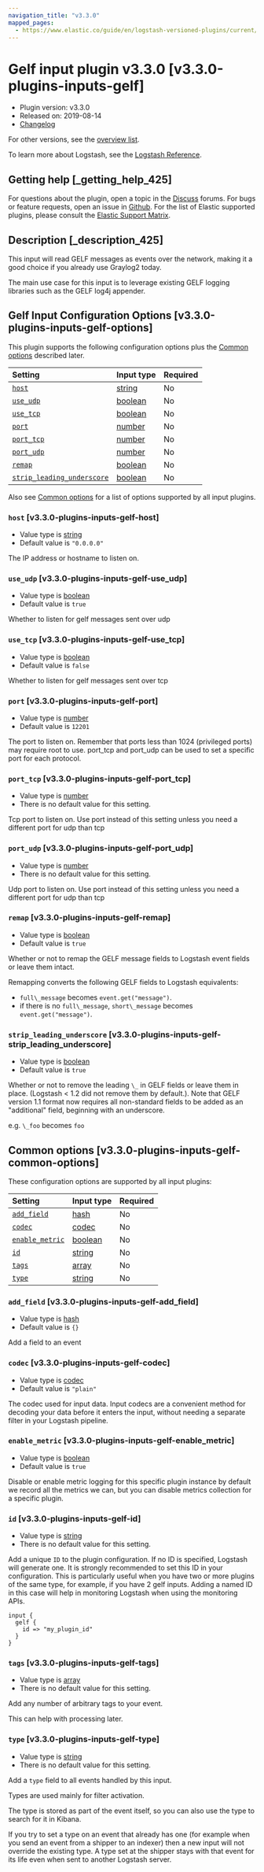 ```yaml
---
navigation_title: "v3.3.0"
mapped_pages:
  - https://www.elastic.co/guide/en/logstash-versioned-plugins/current/v3.3.0-plugins-inputs-gelf.html
---
```


# Gelf input plugin v3.3.0 [v3.3.0-plugins-inputs-gelf]

* Plugin version: v3.3.0
* Released on: 2019-08-14
* [Changelog](https://github.com/logstash-plugins/logstash-input-gelf/blob/v3.3.0/CHANGELOG.md)

For other versions, see the [overview list](input-gelf-index.md).

To learn more about Logstash, see the [Logstash Reference](https://www.elastic.co/guide/en/logstash/current/index.html).

## Getting help [_getting_help_425]

For questions about the plugin, open a topic in the [Discuss](http://discuss.elastic.co) forums. For bugs or feature requests, open an issue in [Github](https://github.com/logstash-plugins/logstash-input-gelf). For the list of Elastic supported plugins, please consult the [Elastic Support Matrix](https://www.elastic.co/support/matrix#matrix_logstash_plugins).

## Description [_description_425]

This input will read GELF messages as events over the network, making it a good choice if you already use Graylog2 today.

The main use case for this input is to leverage existing GELF logging libraries such as the GELF log4j appender.

## Gelf Input Configuration Options [v3.3.0-plugins-inputs-gelf-options]

This plugin supports the following configuration options plus the [Common options](v3-3-0-plugins-inputs-gelf.md#v3.3.0-plugins-inputs-gelf-common-options) described later.

| Setting | Input type | Required |
| :- | :- | :- |
| [`host`](v3-3-0-plugins-inputs-gelf.md#v3.3.0-plugins-inputs-gelf-host) | [string](/lsr/value-types.md#string) | No |
| [`use_udp`](v3-3-0-plugins-inputs-gelf.md#v3.3.0-plugins-inputs-gelf-use_udp) | [boolean](/lsr/value-types.md#boolean) | No |
| [`use_tcp`](v3-3-0-plugins-inputs-gelf.md#v3.3.0-plugins-inputs-gelf-use_tcp) | [boolean](/lsr/value-types.md#boolean) | No |
| [`port`](v3-3-0-plugins-inputs-gelf.md#v3.3.0-plugins-inputs-gelf-port) | [number](/lsr/value-types.md#number) | No |
| [`port_tcp`](v3-3-0-plugins-inputs-gelf.md#v3.3.0-plugins-inputs-gelf-port_tcp) | [number](/lsr/value-types.md#number) | No |
| [`port_udp`](v3-3-0-plugins-inputs-gelf.md#v3.3.0-plugins-inputs-gelf-port_udp) | [number](/lsr/value-types.md#number) | No |
| [`remap`](v3-3-0-plugins-inputs-gelf.md#v3.3.0-plugins-inputs-gelf-remap) | [boolean](/lsr/value-types.md#boolean) | No |
| [`strip_leading_underscore`](v3-3-0-plugins-inputs-gelf.md#v3.3.0-plugins-inputs-gelf-strip_leading_underscore) | [boolean](/lsr/value-types.md#boolean) | No |

Also see [Common options](v3-3-0-plugins-inputs-gelf.md#v3.3.0-plugins-inputs-gelf-common-options) for a list of options supported by all input plugins.

### `host` [v3.3.0-plugins-inputs-gelf-host]

* Value type is [string](/lsr/value-types.md#string)
* Default value is `"0.0.0.0"`

The IP address or hostname to listen on.

### `use_udp` [v3.3.0-plugins-inputs-gelf-use_udp]

* Value type is [boolean](/lsr/value-types.md#boolean)
* Default value is `true`

Whether to listen for gelf messages sent over udp

### `use_tcp` [v3.3.0-plugins-inputs-gelf-use_tcp]

* Value type is [boolean](/lsr/value-types.md#boolean)
* Default value is `false`

Whether to listen for gelf messages sent over tcp

### `port` [v3.3.0-plugins-inputs-gelf-port]

* Value type is [number](/lsr/value-types.md#number)
* Default value is `12201`

The port to listen on. Remember that ports less than 1024 (privileged ports) may require root to use. port\_tcp and port\_udp can be used to set a specific port for each protocol.

### `port_tcp` [v3.3.0-plugins-inputs-gelf-port_tcp]

* Value type is [number](/lsr/value-types.md#number)
* There is no default value for this setting.

Tcp port to listen on. Use port instead of this setting unless you need a different port for udp than tcp

### `port_udp` [v3.3.0-plugins-inputs-gelf-port_udp]

* Value type is [number](/lsr/value-types.md#number)
* There is no default value for this setting.

Udp port to listen on. Use port instead of this setting unless you need a different port for udp than tcp

### `remap` [v3.3.0-plugins-inputs-gelf-remap]

* Value type is [boolean](/lsr/value-types.md#boolean)
* Default value is `true`

Whether or not to remap the GELF message fields to Logstash event fields or leave them intact.

Remapping converts the following GELF fields to Logstash equivalents:

* `full\_message` becomes `event.get("message")`.
* if there is no `full\_message`, `short\_message` becomes `event.get("message")`.

### `strip_leading_underscore` [v3.3.0-plugins-inputs-gelf-strip_leading_underscore]

* Value type is [boolean](/lsr/value-types.md#boolean)
* Default value is `true`

Whether or not to remove the leading `\_` in GELF fields or leave them in place. (Logstash < 1.2 did not remove them by default.). Note that GELF version 1.1 format now requires all non-standard fields to be added as an "additional" field, beginning with an underscore.

e.g. `\_foo` becomes `foo`

## Common options [v3.3.0-plugins-inputs-gelf-common-options]

These configuration options are supported by all input plugins:

| Setting | Input type | Required |
| :- | :- | :- |
| [`add_field`](v3-3-0-plugins-inputs-gelf.md#v3.3.0-plugins-inputs-gelf-add_field) | [hash](/lsr/value-types.md#hash) | No |
| [`codec`](v3-3-0-plugins-inputs-gelf.md#v3.3.0-plugins-inputs-gelf-codec) | [codec](/lsr/value-types.md#codec) | No |
| [`enable_metric`](v3-3-0-plugins-inputs-gelf.md#v3.3.0-plugins-inputs-gelf-enable_metric) | [boolean](/lsr/value-types.md#boolean) | No |
| [`id`](v3-3-0-plugins-inputs-gelf.md#v3.3.0-plugins-inputs-gelf-id) | [string](/lsr/value-types.md#string) | No |
| [`tags`](v3-3-0-plugins-inputs-gelf.md#v3.3.0-plugins-inputs-gelf-tags) | [array](/lsr/value-types.md#array) | No |
| [`type`](v3-3-0-plugins-inputs-gelf.md#v3.3.0-plugins-inputs-gelf-type) | [string](/lsr/value-types.md#string) | No |

### `add_field` [v3.3.0-plugins-inputs-gelf-add_field]

* Value type is [hash](/lsr/value-types.md#hash)
* Default value is `{}`

Add a field to an event

### `codec` [v3.3.0-plugins-inputs-gelf-codec]

* Value type is [codec](/lsr/value-types.md#codec)
* Default value is `"plain"`

The codec used for input data. Input codecs are a convenient method for decoding your data before it enters the input, without needing a separate filter in your Logstash pipeline.

### `enable_metric` [v3.3.0-plugins-inputs-gelf-enable_metric]

* Value type is [boolean](/lsr/value-types.md#boolean)
* Default value is `true`

Disable or enable metric logging for this specific plugin instance by default we record all the metrics we can, but you can disable metrics collection for a specific plugin.

### `id` [v3.3.0-plugins-inputs-gelf-id]

* Value type is [string](/lsr/value-types.md#string)
* There is no default value for this setting.

Add a unique `ID` to the plugin configuration. If no ID is specified, Logstash will generate one. It is strongly recommended to set this ID in your configuration. This is particularly useful when you have two or more plugins of the same type, for example, if you have 2 gelf inputs. Adding a named ID in this case will help in monitoring Logstash when using the monitoring APIs.

```
input {
  gelf {
    id => "my_plugin_id"
  }
}
```

### `tags` [v3.3.0-plugins-inputs-gelf-tags]

* Value type is [array](/lsr/value-types.md#array)
* There is no default value for this setting.

Add any number of arbitrary tags to your event.

This can help with processing later.

### `type` [v3.3.0-plugins-inputs-gelf-type]

* Value type is [string](/lsr/value-types.md#string)
* There is no default value for this setting.

Add a `type` field to all events handled by this input.

Types are used mainly for filter activation.

The type is stored as part of the event itself, so you can also use the type to search for it in Kibana.

If you try to set a type on an event that already has one (for example when you send an event from a shipper to an indexer) then a new input will not override the existing type. A type set at the shipper stays with that event for its life even when sent to another Logstash server.

